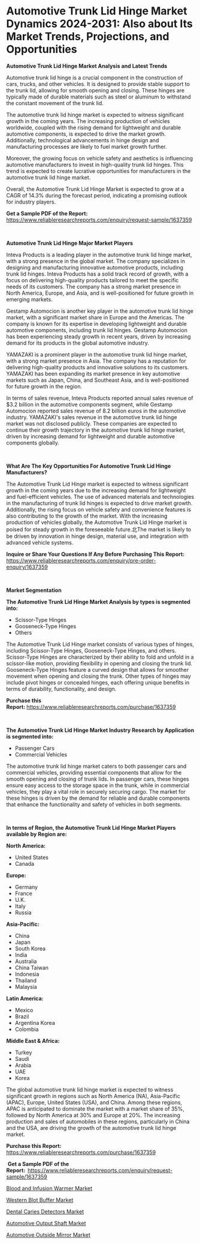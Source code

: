 <p><h1>Automotive Trunk Lid Hinge Market Dynamics 2024-2031: Also about Its Market Trends, Projections, and Opportunities</h1></p><p><strong>Automotive Trunk Lid Hinge Market Analysis and Latest Trends</strong></p>
<p><p>Automotive trunk lid hinge is a crucial component in the construction of cars, trucks, and other vehicles. It is designed to provide stable support to the trunk lid, allowing for smooth opening and closing. These hinges are typically made of durable materials such as steel or aluminum to withstand the constant movement of the trunk lid.</p><p>The automotive trunk lid hinge market is expected to witness significant growth in the coming years. The increasing production of vehicles worldwide, coupled with the rising demand for lightweight and durable automotive components, is expected to drive the market growth. Additionally, technological advancements in hinge design and manufacturing processes are likely to fuel market growth further.</p><p>Moreover, the growing focus on vehicle safety and aesthetics is influencing automotive manufacturers to invest in high-quality trunk lid hinges. This trend is expected to create lucrative opportunities for manufacturers in the automotive trunk lid hinge market.</p><p>Overall, the Automotive Trunk Lid Hinge Market is expected to grow at a CAGR of 14.3% during the forecast period, indicating a promising outlook for industry players.</p></p>
<p><strong>Get a Sample PDF of the Report:&nbsp;</strong> <a href="https://www.reliableresearchreports.com/enquiry/request-sample/1637359">https://www.reliableresearchreports.com/enquiry/request-sample/1637359</a></p>
<p>&nbsp;</p>
<p><strong>Automotive Trunk Lid Hinge Major Market Players</strong></p>
<p><p>Inteva Products is a leading player in the automotive trunk lid hinge market, with a strong presence in the global market. The company specializes in designing and manufacturing innovative automotive products, including trunk lid hinges. Inteva Products has a solid track record of growth, with a focus on delivering high-quality products tailored to meet the specific needs of its customers. The company has a strong market presence in North America, Europe, and Asia, and is well-positioned for future growth in emerging markets.</p><p>Gestamp Automocion is another key player in the automotive trunk lid hinge market, with a significant market share in Europe and the Americas. The company is known for its expertise in developing lightweight and durable automotive components, including trunk lid hinges. Gestamp Automocion has been experiencing steady growth in recent years, driven by increasing demand for its products in the global automotive industry.</p><p>YAMAZAKI is a prominent player in the automotive trunk lid hinge market, with a strong market presence in Asia. The company has a reputation for delivering high-quality products and innovative solutions to its customers. YAMAZAKI has been expanding its market presence in key automotive markets such as Japan, China, and Southeast Asia, and is well-positioned for future growth in the region.</p><p>In terms of sales revenue, Inteva Products reported annual sales revenue of $3.2 billion in the automotive components segment, while Gestamp Automocion reported sales revenue of 8.2 billion euros in the automotive industry. YAMAZAKI's sales revenue in the automotive trunk lid hinge market was not disclosed publicly. These companies are expected to continue their growth trajectory in the automotive trunk lid hinge market, driven by increasing demand for lightweight and durable automotive components globally.</p></p>
<p>&nbsp;</p>
<p><strong>What Are The Key Opportunities For Automotive Trunk Lid Hinge Manufacturers?</strong></p>
<p><p>The Automotive Trunk Lid Hinge market is expected to witness significant growth in the coming years due to the increasing demand for lightweight and fuel-efficient vehicles. The use of advanced materials and technologies in the manufacturing of trunk lid hinges is expected to drive market growth. Additionally, the rising focus on vehicle safety and convenience features is also contributing to the growth of the market. With the increasing production of vehicles globally, the Automotive Trunk Lid Hinge market is poised for steady growth in the foreseeable future.北The market is likely to be driven by innovation in hinge design, material use, and integration with advanced vehicle systems.</p></p>
<p><strong>Inquire or Share Your Questions If Any Before Purchasing This Report:</strong> <a href="https://www.reliableresearchreports.com/enquiry/pre-order-enquiry/1637359">https://www.reliableresearchreports.com/enquiry/pre-order-enquiry/1637359</a></p>
<p>&nbsp;</p>
<p><strong>Market Segmentation</strong></p>
<p><strong>The Automotive Trunk Lid Hinge Market Analysis by types is segmented into:</strong></p>
<p><ul><li>Scissor-Type Hinges</li><li>Gooseneck-Type Hinges</li><li>Others</li></ul></p>
<p><p>The Automotive Trunk Lid Hinge market consists of various types of hinges, including Scissor-Type Hinges, Gooseneck-Type Hinges, and others. Scissor-Type Hinges are characterized by their ability to fold and unfold in a scissor-like motion, providing flexibility in opening and closing the trunk lid. Gooseneck-Type Hinges feature a curved design that allows for smoother movement when opening and closing the trunk. Other types of hinges may include pivot hinges or concealed hinges, each offering unique benefits in terms of durability, functionality, and design.</p></p>
<p><strong>Purchase this Report:&nbsp;</strong><a href="https://www.reliableresearchreports.com/purchase/1637359">https://www.reliableresearchreports.com/purchase/1637359</a></p>
<p>&nbsp;</p>
<p><strong>The Automotive Trunk Lid Hinge Market Industry Research by Application is segmented into:</strong></p>
<p><ul><li>Passenger Cars</li><li>Commercial Vehicles</li></ul></p>
<p><p>The automotive trunk lid hinge market caters to both passenger cars and commercial vehicles, providing essential components that allow for the smooth opening and closing of trunk lids. In passenger cars, these hinges ensure easy access to the storage space in the trunk, while in commercial vehicles, they play a vital role in securely securing cargo. The market for these hinges is driven by the demand for reliable and durable components that enhance the functionality and safety of vehicles in both segments.</p></p>
<p>&nbsp;</p>
<p><strong>In terms of Region, the Automotive Trunk Lid Hinge Market Players available by Region are:</strong></p>
<p>
    <p> <strong> North America: </strong>
        <ul>
            <li>United States</li>
            <li>Canada</li>
        </ul>
        </p> 
    <p> <strong> Europe: </strong>
        <ul>
            <li>Germany</li>
            <li>France</li>
            <li>U.K.</li>
            <li>Italy</li>
            <li>Russia</li>
        </ul>
        </p> 
    <p> <strong> Asia-Pacific: </strong>
        <ul>
            <li>China</li>
            <li>Japan</li>
            <li>South Korea</li>
            <li>India</li>
            <li>Australia</li>
            <li>China Taiwan</li>
            <li>Indonesia</li>
            <li>Thailand</li>
            <li>Malaysia</li>
        </ul>
        </p> 
    <p> <strong> Latin America: </strong>
        <ul>
            <li>Mexico</li>
            <li>Brazil</li>
            <li>Argentina Korea</li>
            <li>Colombia</li>
        </ul>
        </p> 
    <p> <strong> Middle East & Africa: </strong>
        <ul>
            <li>Turkey</li>
            <li>Saudi</li>
            <li>Arabia</li>
            <li>UAE</li>
            <li>Korea</li>
        </ul>
    </p>
    </p>
<p><p>The global automotive trunk lid hinge market is expected to witness significant growth in regions such as North America (NA), Asia-Pacific (APAC), Europe, United States (USA), and China. Among these regions, APAC is anticipated to dominate the market with a market share of 35%, followed by North America at 30% and Europe at 20%. The increasing production and sales of automobiles in these regions, particularly in China and the USA, are driving the growth of the automotive trunk lid hinge market.</p></p>
<p><strong>Purchase this Report: </strong><a href="https://www.reliableresearchreports.com/purchase/1637359">https://www.reliableresearchreports.com/purchase/1637359</a></p>
<p>&nbsp;<strong>Get a Sample PDF of the Report:&nbsp;&nbsp;</strong><a href="https://www.reliableresearchreports.com/enquiry/request-sample/1637359">https://www.reliableresearchreports.com/enquiry/request-sample/1637359</a></p>
<p><strong></strong></p>
<p><p><a href="https://medium.com/@tedbernhard/blood-and-infusion-warmer-market-analysis-and-sze-forecasted-for-period-from-2024-to-2031-50d152e6f315">Blood and Infusion Warmer Market</a></p><p><a href="https://medium.com/@tedbernhard/western-blot-buffer-market-exploring-market-share-market-trends-and-future-growth-083a78ca6cee">Western Blot Buffer Market</a></p><p><a href="https://medium.com/@tedbernhard/dental-caries-detectors-market-size-cagr-trends-2024-2030-55d3c16b3469">Dental Caries Detectors Market</a></p><p><a href="https://github.com/marloy8/Market-Research-Report-List-3/blob/main/automotive-output-shaft-market.md">Automotive Output Shaft Market</a></p><p><a href="https://github.com/sougarounis/Market-Research-Report-List-1/blob/main/automotive-outside-mirror-market.md">Automotive Outside Mirror Market</a></p></p>